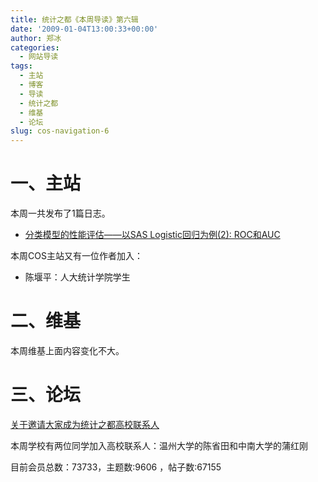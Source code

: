 ```yaml
---
title: 统计之都《本周导读》第六辑
date: '2009-01-04T13:00:33+00:00'
author: 郑冰
categories:
  - 网站导读
tags:
  - 主站
  - 博客
  - 导读
  - 统计之都
  - 维基
  - 论坛
slug: cos-navigation-6
---
```


# 一、主站

本周一共发布了1篇日志。

* [分类模型的性能评估——以SAS Logistic回归为例(2): ROC和AUC](/2008/12/measure-classification-model-performance-roc-auc//)

本周COS主站又有一位作者加入：

* 陈堰平：人大统计学院学生
<!--more-->

# 二、维基

本周维基上面内容变化不大。

# 三、论坛

[关于邀请大家成为统计之都高校联系人](https://cos.name/cn/topic/13026)

本周学校有两位同学加入高校联系人：温州大学的陈省田和中南大学的蒲红刚

目前会员总数：73733，主题数:9606 ，帖子数:67155
